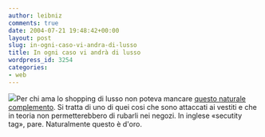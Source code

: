 ```yaml
---
author: leibniz
comments: true
date: 2004-07-21 19:48:42+00:00
layout: post
slug: in-ogni-caso-vi-andra-di-lusso
title: In ogni caso vi andrà di lusso
wordpress_id: 3254
categories:
- web
---
```


![](http://www.gizmodo.com/archives/images/andrewandrew_goldtag.jpg)Per chi ama lo shopping di lusso non poteva mancare [questo naturale complemento](http://www.gizmodo.com/archives/24k-gold-plated-shoplifting-tag-017849.php). Si tratta di uno di quei cosi che sono attaccati ai vestiti e che in teoria non permetterebbero di rubarli nei negozi. In inglese «secutity tag», pare. Naturalmente questo è d'oro.
